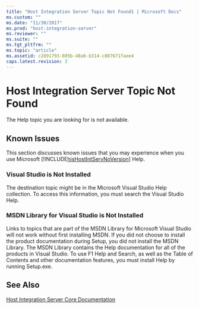```yaml
---
title: "Host Integration Server Topic Not Found1 | Microsoft Docs"
ms.custom: ""
ms.date: "11/30/2017"
ms.prod: "host-integration-server"
ms.reviewer: ""
ms.suite: ""
ms.tgt_pltfrm: ""
ms.topic: "article"
ms.assetid: c2891793-805b-48a6-b314-c087671faee4
caps.latest.revision: 3
---
```

# Host Integration Server Topic Not Found
The Help topic you are looking for is not available.  
  
## Known Issues  
 This section discusses known issues that you may experience when you use Microsoft [!INCLUDE[hisHostIntServNoVersion](../includes/hishostintservnoversion-md.md)] Help.  
  
### Visual Studio is Not Installed  
 The destination topic might be in the Microsoft Visual Studio Help collection. To access this information, you must search the Visual Studio Help.  
  
### MSDN Library for Visual Studio is Not Installed  
 Links to topics that are part of the MSDN Library for Microsoft Visual Studio will not work without first installing MSDN. If you did not choose to install the product documentation during Setup, you did not install the MSDN Library. The MSDN Library contains the Help documentation for all of the products in Visual Studio. To use F1 Help and Search, as well as the Table of Contents and other documentation features, you must install Help by running Setup.exe.  
  
## See Also  
 [Host Integration Server Core Documentation](../core/host-integration-server-core-documentation.md)